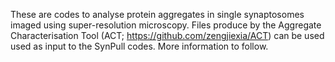 These are codes to analyse protein aggregates in single synaptosomes imaged using super-resolution microscopy. Files produce by the Aggregate Characterisation Tool (ACT; https://github.com/zengjiexia/ACT) can be used used as input to the SynPull codes. 
More information to follow.
